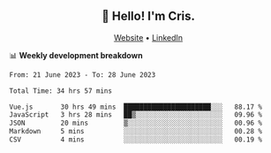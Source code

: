 
<h2 align="center">👋 Hello! I'm Cris.</h2>
<p align="center">
  <a href="https://www.criscunas.dev">Website</a> •
  <a href="https://www.linkedin.com/in/cristophercunas/">LinkedIn</a> 
</p>


📊 **Weekly development breakdown**
<!--START_SECTION:waka-->

```txt
From: 21 June 2023 - To: 28 June 2023

Total Time: 34 hrs 57 mins

Vue.js       30 hrs 49 mins  ██████████████████████░░░   88.17 %
JavaScript   3 hrs 28 mins   ██▒░░░░░░░░░░░░░░░░░░░░░░   09.96 %
JSON         20 mins         ▒░░░░░░░░░░░░░░░░░░░░░░░░   00.96 %
Markdown     5 mins          ░░░░░░░░░░░░░░░░░░░░░░░░░   00.28 %
CSV          4 mins          ░░░░░░░░░░░░░░░░░░░░░░░░░   00.19 %
```

<!--END_SECTION:waka-->
